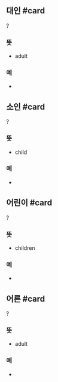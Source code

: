 ## 대인 #card
?
### 뜻
- adult
### 예
-
<!--SR:!2024-12-13,54,250-->

## 소인 #card
?
### 뜻
- child
### 예
-
<!--SR:!2024-10-30,37,288-->

## 어린이 #card
?
### 뜻
- children
### 예
-
<!--SR:!2024-10-30,37,292-->

## 어른 #card
?
### 뜻
- adult
### 예
-
<!--SR:!2025-01-09,77,270-->
